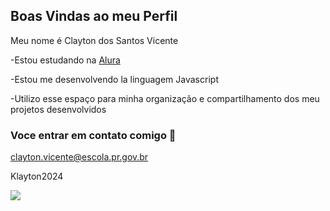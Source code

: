 ## Boas Vindas ao meu Perfil

Meu nome é Clayton dos Santos Vicente

-Estou estudando na [Alura](https://www.alura.com.br)

-Estou me desenvolvendo la linguagem Javascript

-Utilizo esse espaço para minha organização e compartilhamento dos meu projetos desenvolvidos

### Voce entrar em contato comigo 📧

clayton.vicente@escola.pr.gov.br

Klayton2024


![](https://media.tenor.com/YPlGp6eONvYAAAAM/dancing-toothless.gif)
